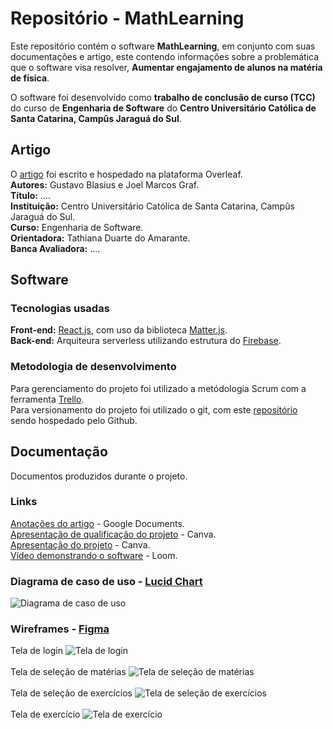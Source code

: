 # Repositório - MathLearning
Este repositório contém o software **MathLearning**, em conjunto com suas documentações e artigo, este contendo informações sobre a problemática que o software visa resolver, **Aumentar engajamento de alunos na matéria de física**. <br>

O software foi desenvolvido como **trabalho de conclusão de curso (TCC)** do curso de **Engenharia de Software** do **Centro Universitário Católica de Santa Catarina, Campûs Jaraguá do Sul**.

## Artigo
O [artigo](https://www.overleaf.com/read/khhvsthbhzpg) foi escrito e hospedado na plataforma Overleaf. <br> 
**Autores:** Gustavo Blasius e Joel Marcos Graf. <br>
**Título:** .... <br>
**Instituição:** Centro Universitário Católica de Santa Catarina, Campûs Jaraguá do Sul. <br>
**Curso:** Engenharia de Software. <br>
**Orientadora:** Tathiana Duarte do Amarante. <br>
**Banca Avaliadora:** .... <br>

## Software
### Tecnologias usadas
**Front-end:** [React.js](https://react.dev/), com uso da biblioteca [Matter.js](https://brm.io/matter-js/). <br>
**Back-end:** Arquiteura serverless utilizando estrutura do [Firebase](https://firebase.google.com). <br>

### Metodologia de desenvolvimento
Para gerenciamento do projeto foi utilizado a metódologia Scrum com a ferramenta [Trello](https://trello.com/). <br>
Para versionamento do projeto foi utilizado o git, com este [repositório](https://github.com/zBlasius/math_learnin) sendo hospedado pelo Github. <br>

## Documentação
Documentos produzidos durante o projeto.
### Links
[Anotações do artigo](https://docs.google.com/document/d/1sumGe37jRPCV64vbBFA1mbVIQoFD4BSlK9QBvWubvqU) - Google Documents. <br>
[Apresentação de qualificação do projeto](https://www.canva.com/design/DAFuErf5dkI/jajhVm-mfcQabwzhhWYfwQ/edit?utm_content=DAFuErf5dkI&utm_campaign=designshare&utm_medium=link2&utm_source=sharebutton) - Canva. <br>
[Apresentação do projeto](https://www.canva.com/design/DAFzumN9vCg/mnxlR6VB0Tgsvu-Xw1Re4g/edit?utm_content=DAFzumN9vCg&utm_campaign=designshare&utm_medium=link2&utm_source=sharebutton) - Canva. <br>
[Vídeo demonstrando o software](google.com) - Loom. <br>
### Diagrama de caso de uso - [Lucid Chart](https://www.lucidchart.com)
![Diagrama de caso de uso](https://github.com/zBlasius/math_learning/assets/55204995/74ea6fa3-6457-4c41-b824-175003fbb5f0)
### Wireframes - [Figma](https://www.figma.com)
Tela de login
![Tela de login](https://github.com/zBlasius/math_learning/assets/55204995/eb959ab1-384a-4713-81b1-ad598034cf51)<br><br>
Tela de seleção de matérias
![Tela de seleção de matérias](https://github.com/zBlasius/math_learning/assets/55204995/674fd433-f577-49f6-a663-367c3f6351f4)<br><br>
Tela de seleção de exercícios
![Tela de seleção de exercícios](https://github.com/zBlasius/math_learning/assets/55204995/7adf63d4-e290-4bd3-8cce-dde0d6eddaaa)<br><br>
Tela de exercício
![Tela de exercício](https://github.com/zBlasius/math_learning/assets/55204995/78476385-5d77-4952-9e83-e12374ccd20d)<br><br>
